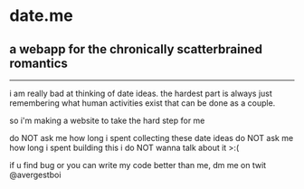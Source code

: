# date.me

## a webapp for the chronically scatterbrained romantics

-----

i am really bad at thinking of date ideas. the hardest part is always just remembering what human activities exist that can be done as a couple.

so i'm making a website to take the hard step for me

do NOT ask me how long i spent collecting these date ideas
do NOT ask me how long i spent building this
i do NOT wanna talk about it >:(

if u find bug or you can write my code better than me, dm me on twit @avergestboi
